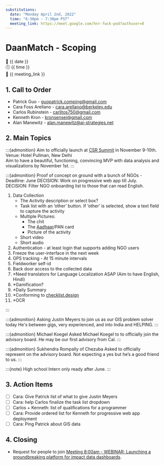 ```yaml
---
substitutions:
  date: "Monday April 2nd, 2022"
  time: "6:30pm - 7:30pm PST"
  meeting_link: https://meet.google.com/hnr-fwck-pod?authuser=0
---
```


# DaanMatch - Scoping

📅 {{ date }} <br>
🕔 {{ time }} <br>
🔗 {{ meeting_link }} <br>

## 1. Call to Order

- Patrick Guo - guopatrick.comping@gmail.com
- Cara Foss Arellano - cara.arellano@berkeley.edu
- Carlos Rubinstein - carlitos750@gmail.com
- Kenneth Kron - kronsensei@gmail.com
- Alan Manewitz - alan.manewitz@ai-strategies.net

## 2. Main Topics

:::{admonition} Aim to officially launch at [CSR Summit](https://indiacsrsummit.in/) in November 9-10th.
Venue: Hotel Pullman, New Delhi <br>
Aim to have a beautiful, functioning, convincing MVP with data analysis and visualizations by November 1st.
:::

:::{admonition} Proof of concept on ground with a bunch of NGOs - Deadline: June
DECISION: Work on progressive web app till July. <br>
DECISION: Filter NGO onboarding list to those that can read English.

1. Data Collection
    - The Activity description or select box?
    - Task list with an ‘other’ button. If ‘other’ is selected, show a text field to capture the activity
    - Multiple Pictures:
        - The chit
        - The [Aadhaar](https://uidai.gov.in/)/PAN card
        - Picture of the activity
    - Short video
    - Short audio
2. Authentication - at least login that supports adding NGO users
3. Freeze the user-interface in the next week
4. GPS tracking - At 15 minute intervals
5. Fieldworker self-id
6. Back door access to the collected data
7. *Need translators for Language Localization ASAP (Aim to have English, Hindi)
8. *Gamification?
9. *Daily Summary
10. *Conforming to [checklist.design](https://www.checklist.design/)
11. *OCR

:::

:::{admonition} Asking Justin Meyers to join us as our GIS problem solver today
He's between gigs, very experienced, and into India and HELPING.
:::

:::{admonition} Michael Koegel
Asked Michael Koegel to to officially join the advisory board. He may be our first advisory from Cal.
:::

:::{admonition} Sukhendra Rompally of Chezuba
Asked to officially represent on the advisory board. Not expecting a yes but he’s a good friend to us.
:::

:::{note}
High school Intern only ready after June.
:::

## 3. Action Items

- [ ] Cara: Give Patrick list of what to give Justin Meyers
- [ ] Cara: help Carlos finalize the task list dropdown
- [ ] Carlos + Kenneth: list of qualifications for a programmer
- [ ] Cara: Provide ordered list for Kenneth for progressive web app deployment
- [ ] Cara: Ping Patrick about GIS data

## 4. Closing

- Request for people to join [Meeting 8:00am - WEBINAR: Launching a groundbreaking platform for impact data dashboards](https://us02web.zoom.us/w/89966112350?tk=Ww68FnxsZMlpLeOcWsp8HtFLhrukP31YY9YRunwghOw.DQMAAAAU8mXuXhZVM3I0a1RTeFFJQ184LVROMDJnV09BAAAAAAAAAAAAAAAAAAAAAAAAAAAAAA&uuid=WN_zJoE0a_1TqqcLZ0Ag4VggA).

